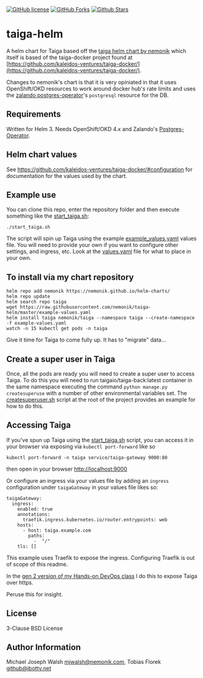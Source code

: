 [![GitHub license](https://img.shields.io/github/license/ibotty/taiga-helm)](./LICENSE)
[![GitHub Forks](https://img.shields.io/github/forks/ibotty/taiga-helm?style=social)](https://github.com/ibotty/ameersbn-gitlab-helm/network/members)
[![Github Stars](https://img.shields.io/github/stars/ibotty/taiga-helm?style=social)](https://github.com/ibotty/ameersbn-gitlab-helm/stargazers)

# taiga-helm

A helm chart for Taiga based off the [taiga helm chart by nemonik](https://github.com/nemonik/taiga-helm) which itself is based of the taiga-docker project found at [https://github.com/kaleidos-ventures/taiga-docker/](https://github.com/kaleidos-ventures/taiga-docker/).

Changes to nemonik's chart is that it is very opiniated in that it uses OpenShift/OKD resources to work around docker hub's rate limits and uses the [zalando postgres-operator](https://github.com/zalando/postgres-operator/)'s `postgresql` resource for the DB.

## Requirements

Written for Helm 3.
Needs OpenShift/OKD 4.x and Zalando's [Postgres-Operator](https://github.com/zalando/postgres-operator/).

## Helm chart values

See <https://github.com/kaleidos-ventures/taiga-docker/#configuration> for documentation for the values used by the chart.

## Example use

You can clone this repo, enter the repository folder and then execute something like the [start_taiga.sh](start_taiga.sh):

```
./start_taiga.sh
```

The script will spin up Taiga using the example [example_values.yaml](example_values.yaml) values file. You will need
to provide your own if you want to configure other settings, and ingress, etc. Look at the [values.yaml](values.yaml)
file for what to place in your own.

## To install via my chart repository

```
helm repo add nemonik https://nemonik.github.io/helm-charts/
helm repo update
helm search repo taiga
wget https://raw.githubusercontent.com/nemonik/taiga-helm/master/example-values.yaml
helm install taiga nemonik/taiga --namespace taiga --create-namespace -f example-values.yaml
watch -n 15 kubectl get pods -n taiga
```

Give it time for Taiga to come fully up. It has to "migrate" data...

## Create a super user in Taiga

Once, all the pods are ready you will need to create a super user to access Taiga. To do this you
will need to run taigaio/taiga-back:latest container in the same namespace executing the command
`python manage.py createsuperuse` with a number of other environmental variables set. The
[createsuperuser.sh](createsuperuser.sh) script at the root of the project provides an example
for how to do this.

## Accessing Taiga

If you've spun up Taiga using the [start_taiga.sh](start_taiga.sh) script, you can access it in your
browser via exposing via `kubectl port-forward` like so

```
kubectl port-forward -n taiga service/taiga-gateway 9000:80
```

then open in your browser [http://localhost:9000](http://localhost:9000)

Or configure an ingress via your values file by adding an `ingress` configuration under
`taigaGateway` in your values file likes so:

```
taigaGateway:
  ingress:
    enabled: true
    annotations:
      traefik.ingress.kubernetes.io/router.entrypoints: web
    hosts:
      - host: taiga.example.com
        paths:
          -  "/"
    tls: []
```

This example uses Traefik to expose the ingress. Configuring Traefik is out of scope of this
readme.

In the [gen 2 version of my Hands-on DevOps class](https://github.com/nemonik/hands-on-DevOps-gen2/tree/master/taiga) I do this to expose Taiga over https.

Peruse this for insight.

## License

3-Clause BSD License

## Author Information

Michael Joseph Walsh <mjwalsh@nemonik.com>, Tobias Florek <github@ibotty.net>
